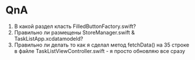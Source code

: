 #  QnA

1) B какой раздел класть FilledButtonFactory.swift?
2) Правильно ли размещены StoreManager.swift & TaskListApp.xcdatamodeld?
3) Правильно ли делать то как я сделал метод fetchData() на 35 строке в файле TaskListViewController.swift - я просто обновляю все сразу 
